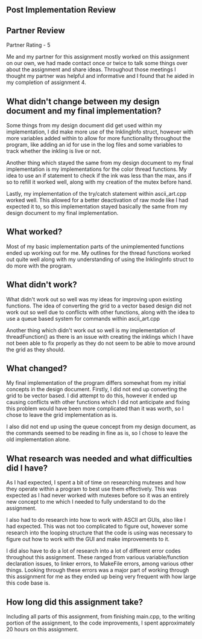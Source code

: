 ## Post Implementation Review

## Partner Review

Partner Rating - 5

Me and my partner for this assignment mostly worked on this assignment on our own, we had made contact once or twice to talk some things over about the assignment and share ideas. Throughout those meetings I thought my partner was helpful and informative and I found that he aided in my completion of assignment 4.

## What didn't change between my design document and my final implementation?

Some things from my design document did get used within my implementation, I did make more use of the InklingInfo struct, however with more variables added within to allow for more functionality throughout the program, like adding an id for use in the log files and some variables to track whether the inkling is live or not.

Another thing which stayed the same from my design document to my final implementation is my implementations for the color thread functions. My idea to use an if statement to check if the ink was less than the max, ans if so to refill it worked well, along with my creation of the mutex before hand.

Lastly, my implementation of the try/catch statement within ascii_art.cpp worked well. This allowed for a better deactivation of raw mode like I had expected it to, so this implementation stayed basically the same from my design document to my final implementation.

## What worked?

Most of my basic implementation parts of the unimplemented functions ended up working out for me. My outlines for the thread functions worked out quite well along with my understanding of using the InklingInfo struct to do more with the program.

## What didn't work?

What didn't work out so well was my ideas for improving upon existing functions. The idea of converting the grid to a vector based design did not work out so well due to conflicts with other functions, along with the idea to use a queue based system for commands within ascii_art.cpp

Another thing which didn't work out so well is my implementation of threadFunction() as there is an issue with creating the inklings which I have not been able to fix properly as they do not seem to be able to move around the grid as they should.

## What changed?

My final implementation of the program differs somewhat from my initial concepts in the design document. Firstly, I did not end up converting the grid to be vector based. I did attempt to do this, however it ended up causing conflicts with other functions which I did not anticipate and fixing this problem would have been more complicated than it was worth, so I chose to leave the grid implementation as is. 

I also did not end up using the queue concept from my design document, as the commands seemed to be reading in fine as is, so I chose to leave the old implementation alone.

## What research was needed and what difficulties did I have?

As I had expected, I spent a bit of time on researching mutexes and how they operate within a program to best use them effectively. This was expected as I had never worked with mutexes before so it was an entirely new concept to me which I needed to fully understand to do the assignment.

I also had to do research into how to work with ASCII art GUIs, also like I had expected. This was not too complicated to figure out, however some research into the looping structure that the code is using was necessary to figure out how to work with the GUI and make improvements to it.

I did also have to do a lot of research into a lot of different error codes throughout this assignment. These ranged from various variable/function declaration issues, to linker errors, to MakeFile errors, among various other things. Looking through these errors was a major part of working through this assignment for me as they ended up being very frequent with how large this code base is.

## How long did this assignment take?

Including all parts of this assignment, from finishing main.cpp, to the writing portion of the assignment, to the code improvements, I spent approximately 20 hours on this assignment.